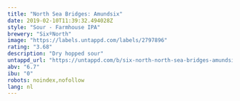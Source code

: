 ```yaml
---
title: "North Sea Bridges: Amundsix"
date: 2019-02-10T11:39:32.494028Z
style: "Sour - Farmhouse IPA"
brewery: "SixºNorth"
image: "https://labels.untappd.com/labels/2797896"
rating: "3.68"
description: "Dry hopped sour"
untappd_url: "https://untappd.com/b/six-north-north-sea-bridges-amundsix/2797896"
abv: "6.7"
ibu: "0"
robots: noindex,nofollow
lang: nl
---
```

